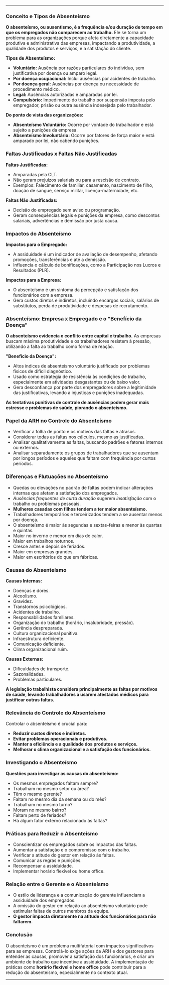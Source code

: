 
---

### Conceito e Tipos de Absenteísmo

**O absenteísmo, ou ausentismo, é a frequência e/ou duração de tempo em que os empregados não comparecem ao trabalho.** Ele se torna um problema para as organizações porque afeta diretamente a capacidade produtiva e administrativa das empresas, impactando a produtividade, a qualidade dos produtos e serviços, e a satisfação do cliente.

**Tipos de Absenteísmo:**

- **Voluntário:** Ausência por razões particulares do indivíduo, sem justificativa por doença ou amparo legal.
- **Por doença ocupacional:** Inclui ausências por acidentes de trabalho.
- **Por doença geral:** Ausências por doença ou necessidade de procedimento médico.
- **Legal:** Ausências autorizadas e amparadas por lei.
- **Compulsório:** Impedimento do trabalho por suspensão imposta pelo empregador, prisão ou outra ausência indesejada pelo trabalhador.

**Do ponto de vista das organizações:**

- **Absenteísmo Voluntário:** Ocorre por vontade do trabalhador e está sujeito a punições da empresa.
- **Absenteísmo Involuntário:** Ocorre por fatores de força maior e está amparado por lei, não cabendo punições.

### Faltas Justificadas x Faltas Não Justificadas

**Faltas Justificadas:**

- Amparadas pela CLT.
- Não geram prejuízos salariais ou para a rescisão de contrato.
- Exemplos: Falecimento de familiar, casamento, nascimento de filho, doação de sangue, serviço militar, licença-maternidade, etc.

**Faltas Não Justificadas:**

- Decisão do empregado sem aviso ou programação.
- Geram consequências legais e punições da empresa, como descontos salariais, advertências e demissão por justa causa.

### Impactos do Absenteísmo

**Impactos para o Empregado:**

- A assiduidade é um indicador de avaliação de desempenho, afetando promoções, transferências e até a demissão.
- Influencia o cálculo de bonificações, como a Participação nos Lucros e Resultados (PLR).

**Impactos para a Empresa:**

- O absenteísmo é um sintoma da percepção e satisfação dos funcionários com a empresa.
- Gera custos diretos e indiretos, incluindo encargos sociais, salários de substitutos, perda de produtividade e despesas de recrutamento.

### Absenteísmo: Empresa x Empregado e o "Benefício da Doença"

**O absenteísmo evidencia o conflito entre capital e trabalho.** As empresas buscam máxima produtividade e os trabalhadores resistem à pressão, utilizando a falta ao trabalho como forma de reação.

**"Benefício da Doença":**

- Altos índices de absenteísmo voluntário justificado por problemas físicos de difícil diagnóstico.
- Usado como estratégia de resistência às condições de trabalho, especialmente em atividades desgastantes ou de baixo valor.
- Gera desconfiança por parte dos empregadores sobre a legitimidade das justificativas, levando a injustiças e punições inadequadas.

**As tentativas punitivas de controle de ausências podem gerar mais estresse e problemas de saúde, piorando o absenteísmo.**

### Papel da ARH no Controle do Absenteísmo

- Verificar a folha de ponto e os motivos das faltas e atrasos.
- Considerar todas as faltas nos cálculos, mesmo as justificadas.
- Analisar qualitativamente as faltas, buscando padrões e fatores internos ou externos.
- Analisar separadamente os grupos de trabalhadores que se ausentam por longos períodos e aqueles que faltam com frequência por curtos períodos.

### Diferenças e Flutuações no Absenteísmo

- Quedas ou elevações no padrão de faltas podem indicar alterações internas que afetam a satisfação dos empregados.
- *Ausências frequentes de curta duração* sugerem *insatisfação* com o trabalho ou problemas pessoais.
- **Mulheres casadas com filhos tendem a ter maior absenteísmo.**
- Trabalhadores temporários e terceirizados tendem a se ausentar menos por doença.
- O absenteísmo é maior às segundas e sextas-feiras e menor às quartas e quintas.
- Maior no inverno e menor em dias de calor.
- Maior em trabalhos noturnos.
- Cresce antes e depois de feriados.
- Maior em empresas grandes.
- Maior em escritórios do que em fábricas.

### Causas do Absenteísmo

**Causas Internas:**

- Doenças e dores.
- Alcoolismo.
- Gravidez.
- Transtornos psicológicos.
- Acidentes de trabalho.
- Responsabilidades familiares.
- Organização do trabalho (horário, insalubridade, pressão).
- Gerência despreparada.
- Cultura organizacional punitiva.
- Infraestrutura deficiente.
- Comunicação deficiente.
- Clima organizacional ruim.

**Causas Externas:**

- Dificuldades de transporte.
- Sazonalidades.
- Problemas particulares.

**A legislação trabalhista considera principalmente as faltas por motivos de saúde, levando trabalhadores a usarem atestados médicos para justificar outras faltas.**

### Relevância do Controle do Absenteísmo

Controlar o absenteísmo é crucial para:

- **Reduzir custos diretos e indiretos.**
- **Evitar problemas operacionais e produtivos.**
- **Manter a eficiência e a qualidade dos produtos e serviços.**
- **Melhorar o clima organizacional e a satisfação dos funcionários.**

### Investigando o Absenteísmo

**Questões para investigar as causas do absenteísmo:**

- Os mesmos empregados faltam sempre?
- Trabalham no mesmo setor ou área?
- Têm o mesmo gerente?
- Faltam no mesmo dia da semana ou do mês?
- Trabalham no mesmo turno?
- Moram no mesmo bairro?
- Faltam perto de feriados?
- Há algum fator externo relacionado às faltas?

### Práticas para Reduzir o Absenteísmo

- Conscientizar os empregados sobre os impactos das faltas.
- Aumentar a satisfação e o compromisso com o trabalho.
- Verificar a atitude do gestor em relação às faltas.
- Comunicar as regras e punições.
- Recompensar a assiduidade.
- Implementar horário flexível ou home office.

### Relação entre o Gerente e o Absenteísmo

- O estilo de liderança e a comunicação do gerente influenciam a assiduidade dos empregados.
- A omissão do gestor em relação ao absenteísmo voluntário pode estimular faltas de outros membros da equipe.
- **O gestor impacta diretamente na atitude dos funcionários para não faltarem.**

### Conclusão

O absenteísmo é um problema multifatorial com impactos significativos para as empresas. Controlá-lo exige ações da ARH e dos gestores para entender as causas, promover a satisfação dos funcionários, e criar um ambiente de trabalho que incentive a assiduidade. A implementação de práticas como **horário flexível e home office** pode contribuir para a redução do absenteísmo, especialmente no contexto atual.

--- 


